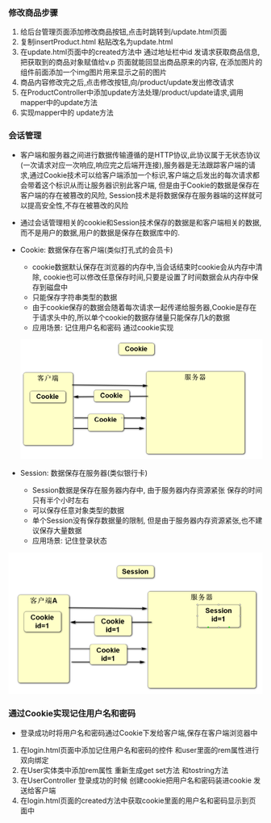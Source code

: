 ### 修改商品步骤

1. 给后台管理页面添加修改商品按钮,点击时跳转到/update.html页面 
2. 复制insertProduct.html 粘贴改名为update.html
3. 在update.html页面中的created方法中 通过地址栏中id 发请求获取商品信息,把获取到的商品对象赋值给v.p 页面就能回显出商品原来的内容,  在添加图片的组件前面添加一个img图片用来显示之前的图片
4. 商品内容修改完之后,点击修改按钮,向/product/update发出修改请求
5. 在ProductController中添加update方法处理/product/update请求,调用mapper中的update方法
6. 实现mapper中的 update方法





### 会话管理

- 客户端和服务器之间进行数据传输遵循的是HTTP协议,此协议属于无状态协议(一次请求对应一次响应,响应完之后端开连接),服务器是无法跟踪客户端的请求,通过Cookie技术可以给客户端添加一个标识,客户端之后发出的每次请求都会带着这个标识从而让服务器识别此客户端, 但是由于Cookie的数据是保存在客户端的存在被篡改的风险, Session技术是将数据保存在服务器端的这样就可以提高安全性,不存在被篡改的风险

- 通过会话管理相关的cookie和Session技术保存的数据是和客户端相关的数据,而不是用户的数据,用户的数据是保存在数据库中的.

- Cookie: 数据保存在客户端(类似打孔式的会员卡)

  - cookie数据默认保存在浏览器的内存中,当会话结束时cookie会从内存中清除,  cookie也可以修改任意保存时间,只要是设置了时间数据会从内存中保存到磁盘中
  - 只能保存字符串类型的数据
  - 由于cookie保存的数据会随着每次请求一起传递给服务器,Cookie是存在于请求头中的,所以单个cookie的数据存储量只能保存几k的数据
  - 应用场景: 记住用户名和密码 通过cookie实现

  ![image-20220919113903006](day09.assets/image-20220919113903006.png)

- Session: 数据保存在服务器(类似银行卡)

  - Session数据是保存在服务器内存中, 由于服务器内存资源紧张 保存的时间只有半个小时左右
  - 可以保存任意对象类型的数据
  - 单个Session没有保存数据量的限制, 但是由于服务器内存资源紧张,也不建议保存大量数据
  - 应用场景: 记住登录状态

![image-20220919114618866](day09.assets/image-20220919114618866.png)



### 通过Cookie实现记住用户名和密码

- 登录成功时将用户名和密码通过Cookie下发给客户端,保存在客户端浏览器中

1. 在login.html页面中添加记住用户名和密码的控件 和user里面的rem属性进行双向绑定
2. 在User实体类中添加rem属性 重新生成get set方法 和tostring方法
3. 在UserController 登录成功的时候 创建cookie把用户名和密码装进cookie 发送给客户端
4. 在login.html页面的created方法中获取cookie里面的用户名和密码显示到页面中 

















